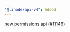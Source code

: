 ```yaml
---
"@linode/api-v4": Added
---
```


new permissions api ([#11146](https://github.com/linode/manager/pull/11146))
